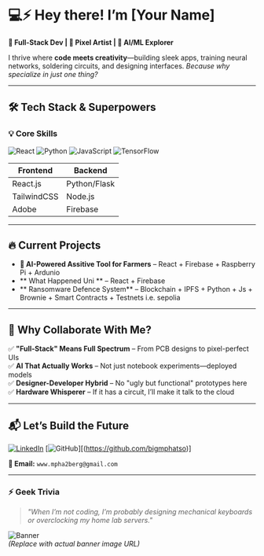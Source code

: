 # 💻⚡ **Hey there! I’m [Your Name]**  

**🚀 Full-Stack Dev | 🎨 Pixel Artist | 🤖 AI/ML Explorer**  

I thrive where **code meets creativity**—building sleek apps, training neural networks, soldering circuits, and designing interfaces. *Because why specialize in just one thing?*  

---

## 🛠 **Tech Stack & Superpowers**  

### **💡 Core Skills**  
![React](https://img.shields.io/badge/React-61DAFB?style=for-the-badge&logo=react&logoColor=black)
![Python](https://img.shields.io/badge/Python-3776AB?style=for-the-badge&logo=python&logoColor=white)
![JavaScript](https://img.shields.io/badge/JavaScript-F7DF1E?style=for-the-badge&logo=javascript&logoColor=black)
![TensorFlow](https://img.shields.io/badge/TensorFlow-FF6F00?style=for-the-badge&logo=tensorflow&logoColor=white)  

| **Frontend**  | **Backend**   
|--------------|---------------|
| React.js     | Python/Flask  |
| TailwindCSS  | Node.js       |
| Adobe        | Firebase      |

---

## 🔥 **Current Projects**  
- **🤖 AI-Powered Assitive Tool for Farmers** – React + Firebase + Raspberry Pi  + Ardunio
- ** What Happened Uni ** – React + Firebase  
- ** Ransomware Defence System** – Blockchain + IPFS + Python + Js + Brownie + Smart Contracts + Testnets i.e. sepolia

---

## 🎯 **Why Collaborate With Me?**  
✅ **"Full-Stack" Means Full Spectrum** – From PCB designs to pixel-perfect UIs  
✅ **AI That Actually Works** – Not just notebook experiments—deployed models  
✅ **Designer-Developer Hybrid** – No "ugly but functional" prototypes here  
✅ **Hardware Whisperer** – If it has a circuit, I’ll make it talk to the cloud  

---

## 📬 **Let’s Build the Future**  
[![LinkedIn](https://img.shields.io/badge/LinkedIn-0A66C2?style=for-the-badge&logo=linkedin&logoColor=white)](YOUR_LINK)
[![GitHub](https://img.shields.io/badge/GitHub-181717?style=for-the-badge&logo=github&logoColor=white)][(https://github.com/bigmphatso)]
 

**📧 Email:** `www.mpha2berg@gmail.com`  

---

### ⚡ **Geek Trivia**  
> *"When I’m not coding, I’m probably designing mechanical keyboards or overclocking my home lab servers."*  

![Banner](https://via.placeholder.com/800x200/1a1a1a/FFFFFF?text=Code+Design+Build+Repeat)  
*(Replace with actual banner image URL)*  
